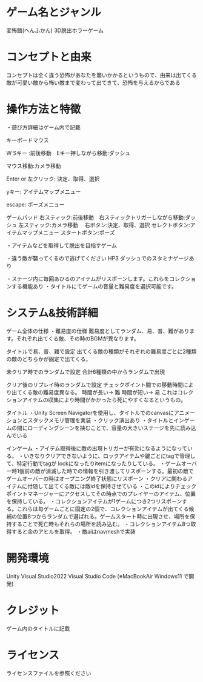 # ゲーム名とジャンル
変怖館(へんふかん)
3D脱出ホラーゲーム

# コンセプトと由来
コンセプトは全く違う恐怖があなたを襲いかかるというもので、由来は出てくる敵が可愛い敵から怖い敵まで変わって出てきて、恐怖を与えるからである

# 操作方法と特徴
・遊び方詳細はゲーム内で記載

キーボードマウス

W Sキー :前後移動　Eキー押しながら移動:ダッシュ

マウス移動:カメラ移動　

Enter or 左クリック: 決定、取得、選択

yキー: アイテムマップメニュー

escape: ポーズメニュー

ゲームパッド
右スティック:前後移動　右スティックトリガーしながら移動:ダッシュ
左スティック:カメラ移動　
右ボタン:決定、取得、選択
セレクトボタン:アイテムマップメニュー
スタートボタン:ポーズ


・アイテムなどを取得して脱出を目指すゲーム

・違う敵が襲ってくるので逃げてください
HP3 ダッシュでのスタミナゲージあり

・ステージ内に毎回あひるのアイテムがリスポーンします。これらをコレクションする機能あり
・タイトルにてゲームの音量と難易度を選択可能です。


# システム&技術詳細

ゲーム全体の仕様
・難易度の仕様
難易度としてランダム、易、普、難があります。それぞれ出てくる敵、その時のBGMが異なります。

タイトルで易、普、難で設定
出てくる敵の種類がそれぞれの難易度ごとに2種類の敵のどちらかが固定で出てくる。

未クリア時でのランダムで設定
合計6種類の中からランダムで出現

クリア後のリプレイ時のランダムで設定
チェックポイント間での移動時間により出てくる敵の難易度異なる。
時間が長い→ 難
時間が短い→ 易
これはコレクションアイテムの収集により時間がかかったら死にやすくなるというもの。


タイトル
・Unity Screen Navigatorを使用し、タイトルでのcanvasにアニメーションとスタックメモリ管理を実装
・クリック演出あり
・タイトルとインゲームの間にローディングシーンを挟むことで、容量の大きいステージを先に読み込んでいる

インゲーム
・アイテム取得後に敵の出現トリガーが有効になるようになっている。
・いきなりクリアできないように、ロックアイテムや鍵ごとにtagで管理して、特定行動でtagが lockになったりitemになったりしている。
・ゲームオーバー時1個前の敵が消滅した時での情報を引き渡してリスポーンする。最初の敵でゲームオーバーの時はオープニング終了状態にリスポーン
・クリアに関わるアイテムに付随して出てくる敵には敵idを保持させている
・このidによりチェックポイントマネージャーにアクセスしてその時点でのプレイヤーのアイテム、位置を保持している。
・コレクションアイテムが1ゲームにつき2つリスポーンする。これらは毎ゲームごとに固定の2個で、コレクションアイテムが出てくる候補の位置8つからランダムで選ばれる。ゲームスタート時に出現させ、場所を保持することで死亡時もそれらの場所を読み込む。
・コレクションアイテム8つ取得すると金のアヒルを取得。
・敵aiはnavmeshで実装




# 開発環境
Unity
Visual Studio2022
Visual Studio Code
(※MacBookAir Windows11 で開発)

# クレジット
ゲーム内のタイトルに記載

# ライセンス
ライセンスファイルを参照ください

